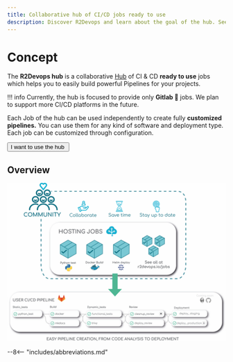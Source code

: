 ```yaml
---
title: Collaborative hub of CI/CD jobs ready to use
description: Discover R2Devops and learn about the goal of the hub. See how CI/CD implementation can be simplified using this platform!
---
```


# Concept

The **R2Devops hub** is a collaborative [Hub](/r2bulary/#hub) of CI & CD
**ready to use** jobs which helps you to easily build powerful Pipelines for your projects.

!!! info
    Currently, the hub is focused to provide only **Gitlab 🦊** jobs. We plan
    to support more CI/CD platforms in the future.

Each Job of the hub can be used independently to create fully **customized pipelines.**
You can use them for any kind of software and deployment type. Each job can be
customized through configuration.

<a alt="Use the hub" href="/use-the-hub">
    <button class="md-button border-radius-10 md-button-center" >
        I want to use the hub <img alt="" class="heart" src="../images/rocket.png">
    </button>
</a>


## Overview

![hub overview](images/g2shub_mvp.jpg)

--8<-- "includes/abbreviations.md"
